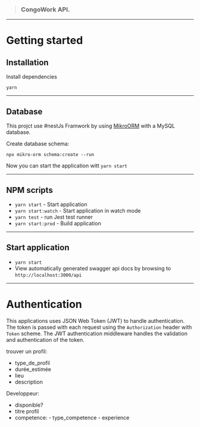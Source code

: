 

> ### CongoWork API.

----------

# Getting started

## Installation
    
Install dependencies
    
    yarn

----------

## Database

This projct use #nestJs Framwork by using [MikroORM](https://mikro-orm.io/) with a MySQL database.

Create database schema:

    npx mikro-orm schema:create --run

Now you can start the application witt `yarn start`

----------

## NPM scripts

- `yarn start` - Start application
- `yarn start:watch` - Start application in watch mode
- `yarn test` - run Jest test runner 
- `yarn start:prod` - Build application

----------

## Start application

- `yarn start`
- View automatically generated swagger api docs by browsing to `http://localhost:3000/api`

----------

# Authentication
 
This applications uses JSON Web Token (JWT) to handle authentication. The token is passed with each request using the `Authorization` header with `Token` scheme. The JWT authentication middleware handles the validation and authentication of the token.

trouver un profil:

- type_de_profil
- durée_estimée
- lieu
- description

Developpeur:
- disponible?
- titre profil
- competence: - type_competence
              - experience
